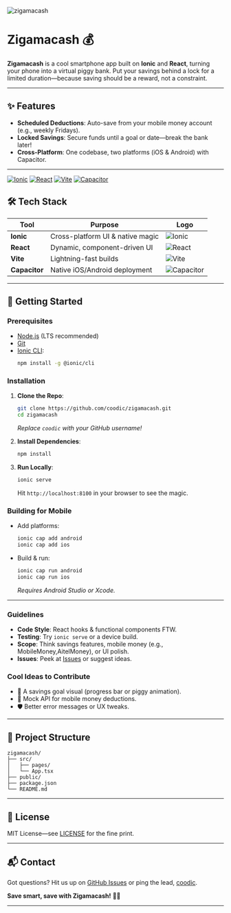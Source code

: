 
 
![zigamacash](https://github.com/user-attachments/assets/5f331781-19f8-4eea-af2a-34797269c392)




# Zigamacash 💰




**Zigamacash** is a cool smartphone app built on **Ionic** and **React**, turning your phone into a virtual piggy bank. Put your savings behind a lock for a limited duration—because saving should be a reward, not a constraint.

---

## ✨ Features
- **Scheduled Deductions**: Auto-save from your mobile money account (e.g., weekly Fridays).
- **Locked Savings**: Secure funds until a goal or date—break the bank later!
- **Cross-Platform**: One codebase, two platforms (iOS & Android) with Capacitor.

---
[![Ionic](https://img.shields.io/badge/Ionic-3880FF?style=for-the-badge&logo=ionic&logoColor=white)](https://ionicframework.com/)
[![React](https://img.shields.io/badge/React-61DAFB?style=for-the-badge&logo=react&logoColor=black)](https://reactjs.org/)
[![Vite](https://img.shields.io/badge/Vite-646CFF?style=for-the-badge&logo=vite&logoColor=yellow)](https://vitejs.dev/)
[![Capacitor](https://img.shields.io/badge/Capacitor-119EFF?style=for-the-badge&logo=capacitor&logoColor=white)](https://capacitorjs.com/)
## 🛠 Tech Stack
| Tool            | Purpose                          | Logo                                                                 |
|-----------------|----------------------------------|----------------------------------------------------------------------|
| **Ionic**       | Cross-platform UI & native magic | ![Ionic](https://img.shields.io/badge/Ionic-3880FF?style=flat&logo=ionic&logoColor=white) |
| **React**       | Dynamic, component-driven UI     | ![React](https://img.shields.io/badge/React-61DAFB?style=flat&logo=react&logoColor=black) |
| **Vite**        | Lightning-fast builds            | ![Vite](https://img.shields.io/badge/Vite-646CFF?style=flat&logo=vite&logoColor=yellow) |
| **Capacitor**   | Native iOS/Android deployment    | ![Capacitor](https://img.shields.io/badge/Capacitor-119EFF?style=flat&logo=capacitor&logoColor=white) |

---

## 🚀 Getting Started

### Prerequisites
- [Node.js](https://nodejs.org/) (LTS recommended)
- [Git](https://git-scm.com/)
- [Ionic CLI](https://ionicframework.com/docs/cli):  
  ```bash
  npm install -g @ionic/cli
  ```

### Installation
1. **Clone the Repo**:
   ```bash
   git clone https://github.com/coodic/zigamacash.git
   cd zigamacash
   ```
   *Replace `coodic` with your GitHub username!*

2. **Install Dependencies**:
   ```bash
   npm install
   ```

3. **Run Locally**:
   ```bash
   ionic serve
   ```
   Hit `http://localhost:8100` in your browser to see the magic.

### Building for Mobile
- Add platforms:
  ```bash
  ionic cap add android
  ionic cap add ios
  ```
- Build & run:
  ```bash
  ionic cap run android
  ionic cap run ios
  ```
  *Requires Android Studio or Xcode.*

---




### Guidelines
- **Code Style**: React hooks & functional components FTW.
- **Testing**: Try `ionic serve` or a device build.
- **Scope**: Think savings features, mobile money (e.g., MobileMoney,AitelMoney), or UI polish.
- **Issues**: Peek at [Issues](https://github.com/coodic/zigamacash/issues) or suggest ideas.

### Cool Ideas to Contribute
- 🎨 A savings goal visual (progress bar or piggy animation).
- 🔌 Mock API for mobile money deductions.
- 🛡️ Better error messages or UX tweaks.

---

## 📂 Project Structure
```plaintext
zigamacash/
├── src/              
│   ├── pages/        
│   └── App.tsx       
├── public/           
├── package.json      
└── README.md         
```

---

## 📜 License
MIT License—see [LICENSE](LICENSE) for the fine print. 

---

## 📬 Contact
Got questions? Hit us up on [GitHub Issues](https://github.com/coodic/zigamacash/issues) or ping the lead, [coodic](https://github.com/coodic).

**Save smart, save with Zigamacash!** 🐷💸

---

